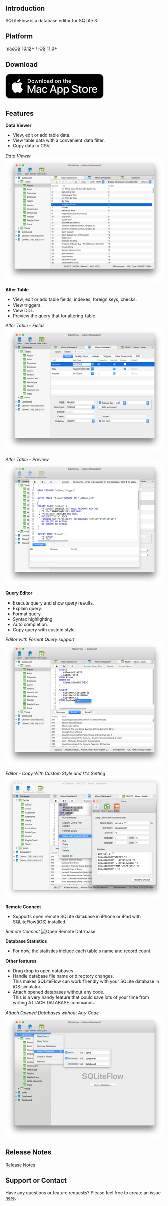 ## Introduction
SQLiteFlow is a database editor for SQLite 3.

## Platform
macOS 10.12+ / [iOS 11.0+](iOS)

## Download
[![Download](macOS/DownloadOnTheMacAppStore.svg)](macappstores://itunes.apple.com/app/id1378587993)

## Features

**Data Viewer**

- View, edit or add table data.
- View table data with a convenient data filter.
- Copy data to CSV.

*Data Viewer*
![](macOS/DataView.png)

**Alter Table**

- View, edit or add table fields, indexes, foreign keys, checks.
- View triggers.
- View DDL.
- Preview the query that for altering table.


*Alter Table - Fields*
![Alter Table - Fields](macOS/AlterTable.png)

*Alter Table - Preview*
![Alter Table - Preview](macOS/AlterPreview.png)

**Query Editor**

- Execute query and show query results.
- Explain query.
- Format query.
- Syntax highlighting.
- Auto completion.
- Copy query with custom style.

*Editor with Format Query support*
![Editor](macOS/Editor.png)

*Editor - Copy With Custom Style and It's Setting*
![Editor - CopyWithCustomStyle](macOS/CopyWithCustomStyle.png)

**Remote Connect**
- Supports open remote SQLite database in iPhone or iPad with SQLiteFlow(iOS) installed.

*Remote Connect*
![Open Remote Database](macOS/RemoteConnect.png)

**Database Statistics**
- For now, the statistics include each table's name and record count.

**Other features**

- Drag drop to open databases.
- Handle database file name or directory changes.<br/>
  This makes SQLiteFlow can work friendly with your SQLite database in iOS simulator.
- Attach opened databases without any code.<br/>
  This is a very handy feature that could save lots of your time from writing ATTACH DATABASE commands.

*Attach Opened Databases without Any Code*
![UI - Attach Database](macOS/AttachDatabase.png)

## Release Notes
[Release Notes](ReleaseNotes)

## Support or Contact

Have any questions or feature requests? Please feel free to create an issue [here](https://github.com/SQLiteFlow/SQLiteFlow-Issues/issues).

